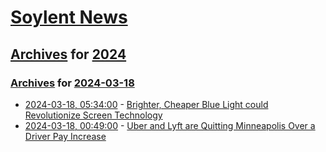 # [Soylent News](../../../README.md)

## [Archives](../../index.md) for [2024](../index.md)

### [Archives](../../index.md) for [2024-03-18](index.md)

* [2024-03-18, 05:34:00](https://soylentnews.org/article.pl?sid=24/03/17/1847256&from=rss) - [Brighter, Cheaper Blue Light could Revolutionize Screen Technology](https://soylentnews.org/article.pl?sid=24/03/17/1847256&from=rss)
* [2024-03-18, 00:49:00](https://soylentnews.org/article.pl?sid=24/03/17/1841241&from=rss) - [Uber and Lyft are Quitting Minneapolis Over a Driver Pay Increase](https://soylentnews.org/article.pl?sid=24/03/17/1841241&from=rss)

